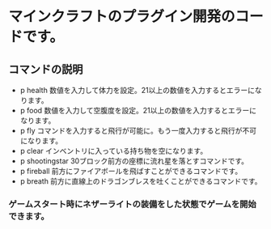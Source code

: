 # マインクラフトのプラグイン開発のコードです。

## コマンドの説明

- p health 数値を入力して体力を設定。21以上の数値を入力するとエラーになります。
- p food 数値を入力して空腹度を設定。21以上の数値を入力するとエラーになります。
- p fly コマンドを入力すると飛行が可能に。もう一度入力すると飛行が不可になります。
- p clear インベントリに入っている持ち物を空になります。
- p shootingstar 30ブロック前方の座標に流れ星を落とすコマンドです。
- p fireball 前方にファイアボールを飛ばすことができるコマンドです。
- p breath 前方に直線上のドラゴンブレスを吐くことができるコマンドです。

### ゲームスタート時にネザーライトの装備をした状態でゲームを開始できます。
